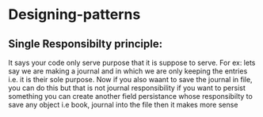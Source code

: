 # Designing-patterns


## Single Responsibilty principle: 
   It says your code only serve purpose that it is suppose to serve. For ex: lets say we are making a journal and in which we are only keeping the entries i.e. it is their sole purpose. Now if you also waant to save the journal in file, you can do this but that is not journal responsibility if you want to persist something you can create another field persistance whose responsibilty to save any object i.e book, journal into the file then it makes more sense

